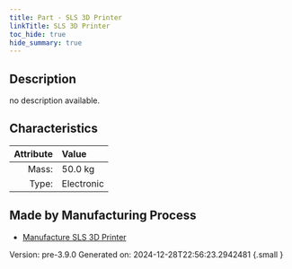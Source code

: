 ```yaml
---
title: Part - SLS 3D Printer
linkTitle: SLS 3D Printer
toc_hide: true
hide_summary: true
---
```


## Description
no description available.

## Characteristics

| Attribute      | Value |
|--------:|:------|
|Mass:|50.0 kg|
|Type:|Electronic|

## Made by Manufacturing Process

- [Manufacture SLS 3D Printer](/docs/definitions/process/manufacture-sls-3d-printer)



Version: pre-3.9.0 Generated on: 2024-12-28T22:56:23.2942481
{.small }

